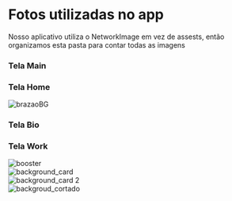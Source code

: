 # Fotos utilizadas no app
Nosso aplicativo utiliza o NetworkImage em vez de assests, então organizamos esta pasta para contar todas as imagens

### Tela Main


### Tela Home
![brazaoBG](https://github.com/user-attachments/assets/45e048f0-ca64-4d37-9188-527e5c3a94ac)


### Tela Bio


### Tela Work
![booster](https://github.com/user-attachments/assets/5619f5f9-cd5f-499c-9aad-acf9df889aaf)<br>
![background_card](https://github.com/user-attachments/assets/d3de3894-fea5-4b3b-a6b6-b453577fd6e0)<br>
![background_card 2](https://github.com/user-attachments/assets/bdf2d41d-4a8e-4188-9c08-4284483fb3f8)<br>
![backgroud_cortado](https://github.com/user-attachments/assets/cc0320e4-ad7a-4ae0-a191-7b9ecd6fc907)<br>
